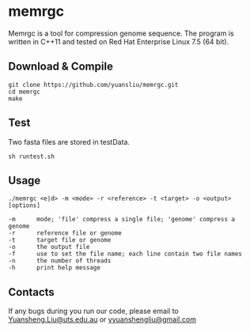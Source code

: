 # memrgc

Memrgc is a tool for compression genome sequence. The program is written in C++11 and tested on Red Hat Enterprise Linux 7.5 (64 bit). 

## Download & Compile

	git clone https://github.com/yuansliu/memrgc.git
	cd memrgc
	make
## Test

Two fasta files are stored in testData.

	sh runtest.sh

## Usage

	./memrgc <e|d> -m <mode> -r <reference> -t <target> -o <output> [options]

	-m  	mode; 'file' compress a single file; 'genome' compress a genome
	-r  	reference file or genome
	-t  	target file or genome
	-o  	the output file
	-f  	use to set the file name; each line contain two file names
	-n  	the number of threads
	-h  	print help message

## Contacts
If any bugs during you run our code, please email to <Yuansheng.Liu@uts.edu.au> or <yyuanshengliu@gmail.com>
